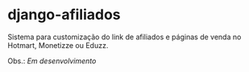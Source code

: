 # django-afiliados

Sistema para customização do link de afiliados e páginas de venda no Hotmart, Monetizze ou Eduzz.

Obs.: *Em desenvolvimento*
